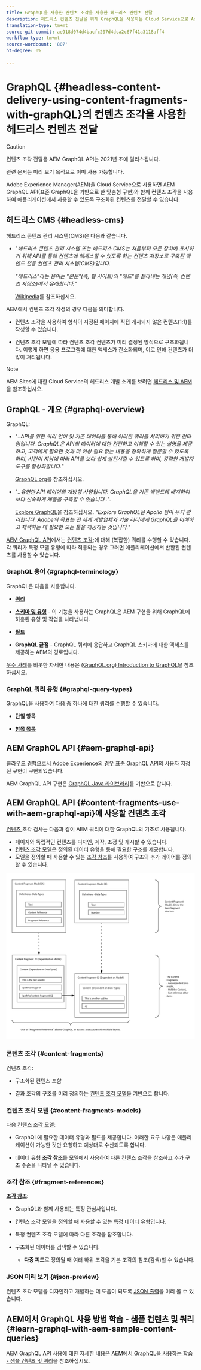 ```yaml
---
title: GraphQL을 사용한 컨텐츠 조각을 사용한 헤드리스 컨텐츠 전달
description: 헤드리스 컨텐츠 전달을 위해 GraphQL을 사용하는 Cloud Service으로 Adobe Experience Manager(AEM)의 컨텐츠 조각을 사용하는 방법을 알아봅니다.
translation-type: tm+mt
source-git-commit: ae918d074d4bacfc207d4dca2c67f41a3118aff4
workflow-type: tm+mt
source-wordcount: '807'
ht-degree: 0%

---
```



# GraphQL {#headless-content-delivery-using-content-fragments-with-graphQL}의 컨텐츠 조각을 사용한 헤드리스 컨텐츠 전달

>[!CAUTION]
>
>컨텐츠 조각 전달용 AEM GraphQL API는 2021년 초에 릴리스됩니다.
>
>관련 문서는 미리 보기 목적으로 이미 사용 가능합니다.

Adobe Experience Manager(AEM)을 Cloud Service으로 사용하면 AEM GraphQL API(표준 GraphQL을 기반으로 한 맞춤형 구현)와 함께 컨텐츠 조각을 사용하여 애플리케이션에서 사용할 수 있도록 구조화된 컨텐츠를 전달할 수 있습니다.

## 헤드리스 CMS {#headless-cms}

헤드리스 콘텐츠 관리 시스템(CMS)은 다음과 같습니다.

* &quot;*헤드리스 콘텐츠 관리 시스템 또는 헤드리스 CMS는 처음부터 모든 장치에 표시하기 위해 API를 통해 컨텐츠에 액세스할 수 있도록 하는 컨텐츠 저장소로 구축된 백엔드 전용 컨텐츠 관리 시스템(CMS)입니다.*

   *&quot;헤드리스&quot;라는 용어는 &quot;본문&quot;(즉, 웹 사이트)의 &quot;헤드&quot;를 잘라내는 개념(즉, 컨텐츠 저장소)에서 유래합니다.*&quot;

   [Wikipedia](https://en.wikipedia.org/wiki/Headless_content_management_system)를 참조하십시오.

AEM에서 컨텐츠 조각 작성의 경우 다음을 의미합니다.

* 컨텐츠 조각을 사용하여 형식이 지정된 페이지에 직접 게시되지 않은 컨텐츠(1:1)를 작성할 수 있습니다.

* 컨텐츠 조각 모델에 따라 컨텐츠 조각 컨텐츠가 미리 결정된 방식으로 구조화됩니다. 이렇게 하면 응용 프로그램에 대한 액세스가 간소화되며, 이로 인해 컨텐츠가 더 많이 처리됩니다.

>[!NOTE]
>
>AEM Sites에 대한 Cloud Service의 헤드리스 개발 소개를 보려면 [헤드리스 및 AEM](/help/implementing/developing/headless/introduction.md)을 참조하십시오.

## GraphQL - 개요 {#graphql-overview}

GraphQL:

* &quot;*..API를 위한 쿼리 언어 및 기존 데이터를 통해 이러한 쿼리를 처리하기 위한 런타임입니다. GraphQL은 API의 데이터에 대한 완전하고 이해할 수 있는 설명을 제공하고, 고객에게 필요한 것과 더 이상 필요 없는 내용을 정확하게 질문할 수 있도록 하며, 시간이 지남에 따라 API를 보다 쉽게 발전시킬 수 있도록 하며, 강력한 개발자 도구를 활성화합니다.*&quot;

   [GraphQL.org](https://graphql.org)를 참조하십시오.

* &quot;*..유연한 API 레이어의 개방형 사양입니다. GraphQL을 기존 백엔드에 배치하여 보다 신속하게 제품을 구축할 수 있습니다..*&quot;.

   [Explore GraphQL](https://www.graphql.com)을 참조하십시오. &quot;*Explore GraphQL은 Apollo 팀이 유지 관리합니다. Adobe의 목표는 전 세계 개발업체와 기술 리더에게 GraphQL을 이해하고 채택하는 데 필요한 모든 툴을 제공하는 것입니다.*&quot;

[AEM GraphQL API](#aem-graphql-api)에서는 [컨텐츠 조각](/help/assets/content-fragments/content-fragments.md);에 대해 (복잡한) 쿼리를 수행할 수 있습니다.각 쿼리가 특정 모델 유형에 따라 적용되는 경우 그러면 애플리케이션에서 반환된 컨텐츠를 사용할 수 있습니다.

### GraphQL 용어 {#graphql-terminology}

GraphQL은 다음을 사용합니다.

* **[쿼리](https://graphql.org/learn/queries/)**

* **[스키마 및 유형](https://graphql.org/learn/schema/)**  - 이 기능을 사용하는 GraphQL은 AEM 구현을 위해 GraphQL에 허용된 유형 및 작업을 나타냅니다.

* **[필드](https://graphql.org/learn/queries/#fields)**

* **GraphQL 끝점**  - GraphQL 쿼리에 응답하고 GraphQL 스키마에 대한 액세스를 제공하는 AEM의 경로입니다.

[우수 사례](https://graphql.org/learn/best-practices/)를 비롯한 자세한 내용은 [(GraphQL.org) Introduction to GraphQL](https://graphql.org/learn/)을 참조하십시오.

### GraphQL 쿼리 유형 {#graphql-query-types}

GraphQL을 사용하여 다음 중 하나에 대한 쿼리를 수행할 수 있습니다.

* **단일 항목**

* **[항목 목록](https://graphql.org/learn/schema/#lists-and-non-null)**

## AEM GraphQL API {#aem-graphql-api}

[클라우드 경험으로서 Adobe Experience의 경우 표준 GraphQL API](/help/assets/content-fragments/graphql-api-content-fragments.md)의 사용자 지정된 구현이 구현되었습니다.

AEM GraphQL API 구현은 [GraphQL Java 라이브러리](https://graphql.org/code/#java)를 기반으로 합니다.

## AEM GraphQL API {#content-fragments-use-with-aem-graphql-api}에 사용할 컨텐츠 조각

[컨텐츠 ](#content-fragments) 조각 검사는 다음과 같이 AEM 쿼리에 대한 GraphQL의 기초로 사용됩니다.

* 페이지와 독립적인 컨텐츠를 디자인, 제작, 조정 및 게시할 수 있습니다.
* [컨텐츠 조각 모델](#content-fragments-models)은 정의된 데이터 유형을 통해 필요한 구조를 제공합니다.
* 모델을 정의할 때 사용할 수 있는 [조각 참조](#fragment-references)를 사용하여 구조의 추가 레이어를 정의할 수 있습니다.

![GraphQL과 함께 ](assets/cfm-nested-01.png "사용할 GraphQLContent Fragments")

### 콘텐츠 조각 {#content-fragments}

컨텐츠 조각:

* 구조화된 컨텐츠 포함

* 결과 조각의 구조를 미리 정의하는 [컨텐츠 조각 모델](#content-fragments-models)을 기반으로 합니다.

### 컨텐츠 조각 모델 {#content-fragments-models}

다음 [컨텐츠 조각 모델](/help/assets/content-fragments/content-fragments-models.md):

* GraphQL에 필요한 데이터 유형과 필드를 제공합니다. 이러한 요구 사항은 애플리케이션이 가능한 것만 요청하고 예상대로 수신되도록 합니다.

* 데이터 유형 **[조각 참조](#fragment-references)**&#x200B;를 모델에서 사용하여 다른 컨텐츠 조각을 참조하고 추가 구조 수준을 나타낼 수 있습니다.

### 조각 참조 {#fragment-references}

**[조각 참조](/help/assets/content-fragments/content-fragments-models.md#fragment-reference-nested-fragments)**:

* GraphQL과 함께 사용되는 특정 관심사입니다.

* 컨텐츠 조각 모델을 정의할 때 사용할 수 있는 특정 데이터 유형입니다.

* 특정 컨텐츠 조각 모델에 따라 다른 조각을 참조합니다.

* 구조화된 데이터를 검색할 수 있습니다.

   * **다중 피드**&#x200B;로 정의될 때 여러 하위 조각을 기본 조각의 참조(검색)할 수 있습니다.

### JSON 미리 보기 {#json-preview}

컨텐츠 조각 모델을 디자인하고 개발하는 데 도움이 되도록 [JSON 출력](/help/assets/content-fragments/content-fragments-json-preview.md)을 미리 볼 수 있습니다.

## AEM에서 GraphQL 사용 방법 학습 - 샘플 컨텐츠 및 쿼리 {#learn-graphql-with-aem-sample-content-queries}

AEM GraphQL API 사용에 대한 자세한 내용은 [AEM에서 GraphQL을 사용하는 학습 - 샘플 컨텐츠 및 쿼리](/help/assets/content-fragments/content-fragments-graphql-samples.md)을 참조하십시오.